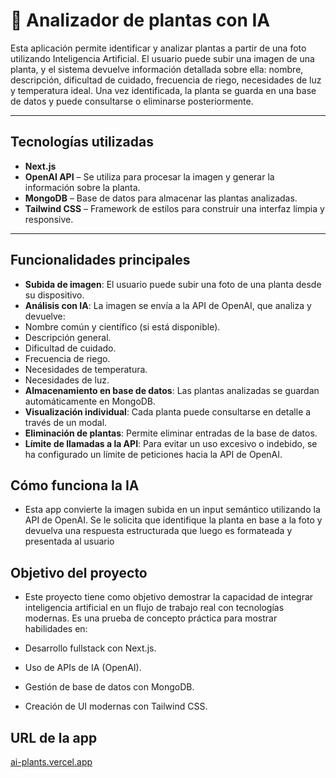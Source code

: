 # 🌿 Analizador de plantas con IA

Esta aplicación permite identificar y analizar plantas a partir de una foto utilizando Inteligencia Artificial. El usuario puede subir una imagen de una planta, y el sistema devuelve información detallada sobre ella: nombre, descripción, dificultad de cuidado, frecuencia de riego, necesidades de luz y temperatura ideal. Una vez identificada, la planta se guarda en una base de datos y puede consultarse o eliminarse posteriormente.

---

## Tecnologías utilizadas

- **Next.js**
- **OpenAI API** – Se utiliza para procesar la imagen y generar la información sobre la planta.
- **MongoDB** – Base de datos para almacenar las plantas analizadas.
- **Tailwind CSS** – Framework de estilos para construir una interfaz limpia y responsive.

---

## Funcionalidades principales

- **Subida de imagen**: El usuario puede subir una foto de una planta desde su dispositivo.
- **Análisis con IA**: La imagen se envía a la API de OpenAI, que analiza y devuelve:
- Nombre común y científico (si está disponible).
- Descripción general.
- Dificultad de cuidado.
- Frecuencia de riego.
- Necesidades de temperatura.
- Necesidades de luz.
- **Almacenamiento en base de datos**: Las plantas analizadas se guardan automáticamente en MongoDB.
- **Visualización individual**: Cada planta puede consultarse en detalle a través de un modal.
- **Eliminación de plantas**: Permite eliminar entradas de la base de datos.
- **Límite de llamadas a la API**: Para evitar un uso excesivo o indebido, se ha configurado un límite de peticiones hacia la API de OpenAI.

## Cómo funciona la IA

- Esta app convierte la imagen subida en un input semántico utilizando la API de OpenAI. Se le solicita que identifique la planta en base a la foto y devuelva una respuesta estructurada que luego es formateada y presentada al usuario

## Objetivo del proyecto

- Este proyecto tiene como objetivo demostrar la capacidad de integrar inteligencia artificial en un flujo de trabajo real con tecnologías modernas. Es una prueba de concepto práctica para mostrar habilidades en:

- Desarrollo fullstack con Next.js.
- Uso de APIs de IA (OpenAI).
- Gestión de base de datos con MongoDB.
- Creación de UI modernas con Tailwind CSS.

## URL de la app

[ai-plants.vercel.app](ai-plants.vercel.app)
